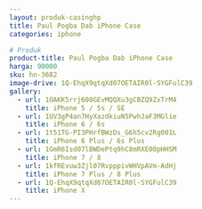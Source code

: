```yaml
---
layout: produk-casinghp
title: Paul Pogba Dab iPhone Case
categories: iphone

# Produk
product-title: Paul Pogba Dab iPhone Case
harga: 90000
sku: hn-3682
image-drive: 1Q-EhqX9qtqXd07OETAIR0l-SYGFulC39
gallery:
  - url: 1OAKK5rrj608GEvMQQXu3gCBZQ9ZxTrM4
    title: iPhone 5 / 5s / SE
  - url: 1UV3gP4an7HyXazdkiuN5PwhJaF3MGlie
    title: iPhone 6 / 6s
  - url: 1t51TG-PI3PHrfBWzDs_G6h5cv2Rg001L
    title: iPhone 6 Plus / 6s Plus
  - url: 1GmR6Isd07lBWDePtq9hC8mRXE00pHHSM
    title: iPhone 7 / 8
  - url: 1kfREvuw3Zjl07RvpppivWHVpAVm-AdHj
    title: iPhone 7 Plus / 8 Plus
  - url: 1Q-EhqX9qtqXd07OETAIR0l-SYGFulC39
    title: iPhone X
---
```

